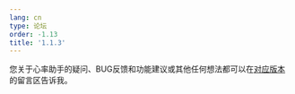 ```yaml
---
lang: cn
type: 论坛
order: -1.13
title: '1.1.3'
---
```



您关于心率助手的疑问、BUG反馈和功能建议或其他任何想法都可以在[对应版本](heartmate://forum/latest)的留言区告诉我。
